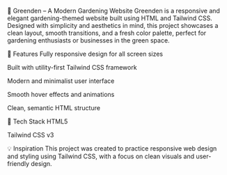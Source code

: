 🌿 Greenden – A Modern Gardening Website
Greenden is a responsive and elegant gardening-themed website built using HTML and Tailwind CSS. Designed with simplicity and aesthetics in mind, this project showcases a clean layout, smooth transitions, and a fresh color palette, perfect for gardening enthusiasts or businesses in the green space.

🚀 Features
Fully responsive design for all screen sizes

Built with utility-first Tailwind CSS framework

Modern and minimalist user interface

Smooth hover effects and animations

Clean, semantic HTML structure

📁 Tech Stack
HTML5

Tailwind CSS v3


💡 Inspiration
This project was created to practice responsive web design and styling using Tailwind CSS, with a focus on clean visuals and user-friendly design.

